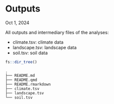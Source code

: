 # Outputs
Oct 1, 2024

All outputs and intermediary files of the analyses:

- climate.tsv: climate data
- landscape.tsv: landscape data
- soil.tsv: soil data

``` r
fs::dir_tree()
```

    .
    ├── README.md
    ├── README.qmd
    ├── README.rmarkdown
    ├── climate.tsv
    ├── landscape.tsv
    └── soil.tsv
